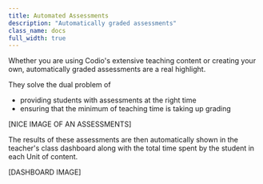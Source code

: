 ```yaml
---
title: Automated Assessments
description: "Automatically graded assessments"
class_name: docs
full_width: true
---
```


Whether you are using Codio's extensive teaching content or creating your own, automatically graded assessments are a real highlight.

They solve the dual problem of 

- providing students with assessments at the right time
- ensuring that the minimum of teaching time is taking up grading

[NICE IMAGE OF AN ASSESSMENTS]

The results of these assessments are then automatically shown in the teacher's class dashboard along with the total time spent by the student in each Unit of content.

[DASHBOARD IMAGE]

